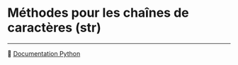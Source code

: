 # Méthodes pour les chaînes de caractères (str)

---

🔗 [Documentation Python](https://docs.python.org/fr/3.14/library/stdtypes.html#text-sequence-type-str)
